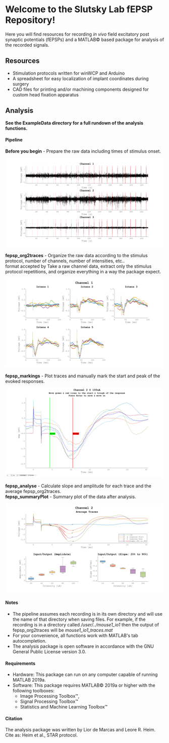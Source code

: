 # Welcome to the Slutsky Lab fEPSP Repository!

Here you will find resources for recording *in vivo* field excitatory post synaptic potentials (fEPSPs) and a MATLAB© based package for analysis of the recorded signals.

## Resources

- Stimulation protocols written for winWCP and Arduino
- A spreadsheet for easy localization of implant coordinates during surgery
- CAD files for printing and/or machining components designed for custom head fixation apparatus



## Analysis

**See the ExampleData directory for a full rundown of the analysis functions.**

#### Pipeline

**Before you begin** - Prepare the raw data including times of stimulus onset.<br>

<img src="Analysis/Graphics/rawData.png" width=500 ><br>

**fepsp_org2traces** - Organize the raw data according to the stimulus protocol, number of channels, number of intensities, etc..<br>
format accepted by Take a raw channel data, extract only the stimulus protocol repetitions, and organize everything in a way the package expect.<br>

<img src="Analysis/Graphics/traces.png" width=500 ><br>

**fepsp_markings** - Plot traces and manually mark the start and peak of the evoked responses. <br>

<img src="Analysis/Graphics/markings.png" width=500 ><br>

**fepsp_analyse** - Calculate slope and amplitude for each trace and the average fepsp_org2traces.<br>
**fepsp_summaryPlot** - Summary plot of the data after analysis.

<img src="Analysis/Graphics/summaryPlot.png" width=500 ><br>

#### Notes
- The pipeline assumes each recording is in its own directory and will use the name of that directory when saving files. For example, if the recording is in a directory called */user/../mouse1_io1* then the output of fepsp_org2traces will be *mouse1_io1_traces.mat*
- For your convenience, all functions work with MATLAB's tab autocompletion.
- The analysis package is open software in accordance with the GNU General Public License version 3.0.

#### Requirements

- Hardware: This package can run on any computer capable of running MATLAB 2019a.
- Software: This package requires MATLAB© 2019a or higher with the following toolboxes:
    - Image Processing Toolbox™,
    - Signal Processing Toolbox™
    - Statistics and Machine Learning Toolbox™

#### Citation
The analysis package was written by Lior de Marcas and Leore R. Heim.<br>
Cite as: Heim et al., STAR protocol.
